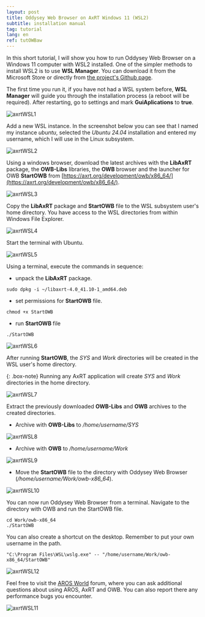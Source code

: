 ```yaml
---
layout: post
title: Oddysey Web Browser on AxRT Windows 11 (WSL2)
subtitle: installation manual
tag: tutorial
lang: en
ref: tutOWBaw
---
```


In this short tutorial, I will show you how to run Oddysey Web Browser on a Windows 11 computer with WSL2 installed. One of the simpler methods to install WSL2 is to use **WSL Manager**. You can download it from the Microsoft Store or directly from [the project's Github page](https://github.com/bostrot/wsl2-distro-manager/releases).

The first time you run it, if you have not had a WSL system before, **WSL Manager** will guide you through the installation process (a reboot will be required). After restarting, go to settings and mark **GuiAplications** to **true**.

![axrtWSL1](/assets/img/axrtWSL1.png)

Add a new WSL instance. In the screenshot below you can see that I named my instance *ubuntu*, selected the *Ubuntu 24.04* installation and entered my username, which I will use in the Linux subsystem.

![axrtWSL2](/assets/img/axrtWSL2.png)

Using a windows browser, download the latest archives with the **LibAxRT** package, the **OWB-Libs** libraries, the **OWB** browser and the launcher for OWB **StartOWB** from [https://axrt.org/development/owb/x86_64/](https://axrt.org/development/owb/x86_64/).

![axrtWSL3](/assets/img/axrtWSL3.png)

Copy the **LibAxRT** package and **StartOWB** file to the WSL subsystem user's home directory. You have access to the WSL directories from within Windows File Explorer.

![axrtWSL4](/assets/img/axrtWSL4.png)

Start the terminal with Ubuntu. 

![axrtWSL5](/assets/img/axrtWSL5.png)

Using a terminal, execute the commands in sequence:
- unpack the **LibAxRT** package.
```
sudo dpkg -i ~/libaxrt-4.0_41.10-1_amd64.deb
```
- set permissions for **StartOWB** file.
```
chmod +x StartOWB
```
- run **StartOWB** file
```
./StartOWB
```
  
![axrtWSL6](/assets/img/axrtWSL6.png)

After running **StartOWB**, the *SYS* and *Work* directories will be created in the WSL user's home directory. 

{: .box-note}
Running any AxRT application will create *SYS* and *Work* directories in the home directory.

![axrtWSL7](/assets/img/axrtWSL7.png)

Extract the previously downloaded **OWB-Libs** and **OWB** archives to the created directories.  

- Archive with **OWB-Libs** to */home/username/SYS*  

![axrtWSL8](/assets/img/axrtWSL8.png)
   
- Archive with **OWB** to */home/username/Work*  

![axrtWSL9](/assets/img/axrtWSL9.png)

- Move the **StartOWB** file to the directory with Oddysey Web Browser (*/home/username/Work/owb-x86_64*).

![axrtWSL10](/assets/img/axrtWSL10.png)

You can now run Oddysey Web Browser from a terminal. Navigate to the directory with OWB and run the StartOWB file.  
```
cd Work/owb-x86_64  
./StartOWB
```

You can also create a shortcut on the desktop. Remember to put your own username in the path.

```
"C:\Program Files\WSL\wslg.exe" -- "/home/username/Work/owb-x86_64/StartOWB"
```

![axrtWSL12](/assets/img/axrtWSL12.png)

Feel free to visit the [AROS World](https://www.arosworld.org) forum, where you can ask additional questions about using AROS, AxRT and OWB. You can also report there any performance bugs you encounter.
  
![axrtWSL11](/assets/img/axrtWSL11.png)
